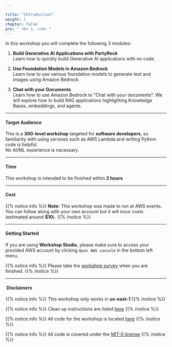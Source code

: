```yaml
---

title: "Introduction"
weight: 1
chapter: false
pre: " <b> 1. </b> "
---
```


In this workshop you will complete the following 3 modules:

1. ️**Build Generative AI Applications with PartyRock**  
   Learn how to quickly build Generative AI applications with no code.

2. **Use Foundation Models in Amazon Bedrock**  
   Learn how to use various foundation models to generate text and images using Amazon Bedrock.

3. **Chat with your Documents**  
   Learn how to use Amazon Bedrock to "Chat with your documents". We will explore how to build RAG applications highlighting Knowledge Bases, embeddings, and agents.

---

#### Target Audience

This is a **300-level workshop** targeted for **software developers**, so familiarity with using services such as AWS Lambda and writing Python code is helpful.  
No AI/ML experience is necessary.

---

#### Time

This workshop is intended to be finished within **2 hours**

---

#### Cost

{{% notice info %}}
 **Note:** This workshop was made to run at AWS events. You can follow along with your own account but it will incur costs (estimated around **$10**).
{{% /notice %}}

---

####  Getting Started

If you are using **Workshop Studio**, please make sure to access your provided AWS account by clicking `Open AWS console` in the bottom left menu.

{{% notice info %}}
 Please take the [workshop survey](https://catalog.workshops.aws/building-gen-ai-apps/en-US/wrap_up) when you are finished.
{{% /notice %}}

---

#### ️ Disclaimers

{{% notice info %}}
 This workshop only works in **us-east-1**
{{% /notice %}}

{{% notice info %}}
 Clean up instructions are listed [here](https://catalog.workshops.aws/building-gen-ai-apps/en-US/cleanup)
{{% /notice %}}

{{% notice info %}}
 All code for the workshop is located [here](https://github.com/build-on-aws/gen-ai-workshop)
{{% /notice %}}

{{% notice info %}}
 All code is covered under the [MIT-0 license](https://github.com/aws/mit-0)
{{% /notice %}}


